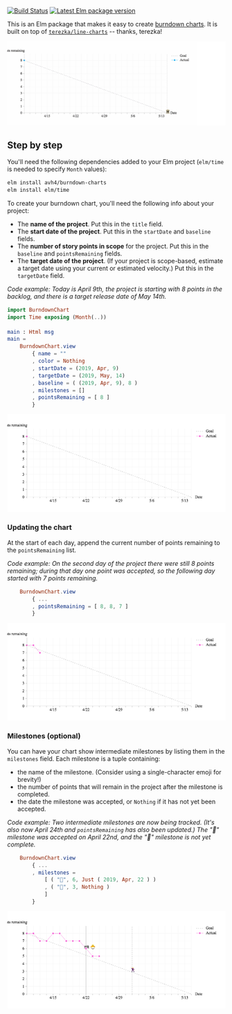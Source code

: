 [![Build Status](https://travis-ci.org/avh4/burndown-charts.svg?branch=master)](https://travis-ci.org/avh4/burndown-charts)
[![Latest Elm package version](https://img.shields.io/elm-package/v/avh4/burndown-charts.svg?label=elm)](https://package.elm-lang.org/packages/avh4/burndown-charts/latest/
)

This is an Elm package that makes it easy to create [burndown charts](https://en.wikipedia.org/wiki/Burn_down_chart).
It is built on top of [`terezka/line-charts`](https://package.elm-lang.org/packages/terezka/line-charts/latest/) -- thanks, terezka!

![](screenshot.gif)


## Step by step

You'll need the following dependencies added to your Elm project (`elm/time` is needed to specify `Month` values):

```sh
elm install avh4/burndown-charts
elm install elm/time
```

To create your burndown chart, you'll need the following info about your project:

- The **name of the project**. Put this in the `title` field.
- The **start date of the project**.  Put this in the `startDate` and `baseline` fields.
- The **number of story points in scope** for the project.  Put this in the `baseline` and `pointsRemaining` fields.
- The **target date of the project**.  (If your project is scope-based, estimate a target date using your current or estimated velocity.)  Put this in the `targetDate` field.

*Code example: Today is April 9th, the project is starting with 8 points in the backlog, and there is a target release date of May 14th.*

```elm
import BurndownChart
import Time exposing (Month(..))

main : Html msg
main =
    BurndownChart.view
        { name = ""
        , color = Nothing
        , startDate = (2019, Apr, 9)
        , targetDate = (2019, May, 14)
        , baseline = ( (2019, Apr, 9), 8 )
        , milestones = []
        , pointsRemaining = [ 8 ]
        }
```

![image of the resulting burndown chart for the project setup code example](basic.png)


### Updating the chart

At the start of each day, append the current number of points remaining to the `pointsRemaining` list.

*Code example: On the second day of the project there were still 8 points remaining; during that day one point was accepted, so the following day started with 7 points remaining.*

```elm
    BurndownChart.view
        { ...
        , pointsRemaining = [ 8, 8, 7 ]
        }
```

![image of the resulting burndown chart for the "update the chart" code example](updated-points.png)


### Milestones (optional)

You can have your chart show intermediate milestones by listing them in the `milestones` field.  Each milestone is a tuple containing:

- the name of the milestone.  (Consider using a single-character emoji for brevity!)
- the number of points that will remain in the project after the milestone is completed.
- the date the milestone was accepted, or `Nothing` if it has not yet been accepted.

*Code example: Two intermediate milestones are now being tracked.  (It's also now April 24th and `pointsRemaining` has also been updated.)  The "🐣" milestone was accepted on April 22nd, and the "🕺" milestone is not yet complete.*

```elm
    BurndownChart.view
        { ...
        , milestones =
            [ ( "🐣", 6, Just ( 2019, Apr, 22 ) )
            , ( "🕺", 3, Nothing )
            ]
        }
```

![image of the resulting burndown chart for the "milestones" code example](milestones.png)
